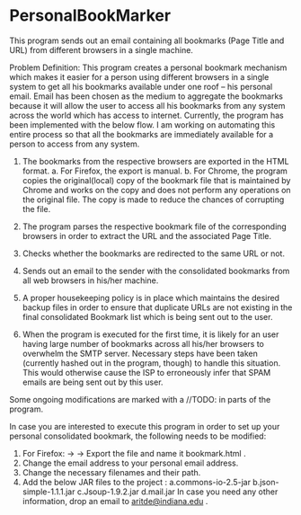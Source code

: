 # PersonalBookMarker
This program sends out an email containing all bookmarks (Page Title and URL) from different browsers in a single machine.

Problem Definition:
This program creates a personal bookmark mechanism which makes it easier for a person using different browsers in a single system to get all his bookmarks available under one roof – his personal email.
Email has been chosen as the medium to aggregate the bookmarks because it will allow the user to access all his bookmarks from any system across the world which has access to internet. 
Currently, the program has been implemented with the below flow. I am working on automating this entire process so that all the bookmarks are immediately available for a person to access from any system.

1.	The bookmarks from the respective browsers are exported in the HTML format.
    a. For Firefox, the export is manual.
    b. For Chrome, the program copies the original(local) copy of the bookmark file that is maintained by Chrome and works on the copy    and does not perform any operations on the original file. The copy is made to reduce the chances of corrupting the file. 

2.	The program parses the respective bookmark file of the corresponding browsers in order to extract the URL and the associated Page Title.

3.	Checks whether the bookmarks are redirected to the same URL or not.

4.	Sends out an email to the sender with the consolidated bookmarks from all web browsers in his/her machine.
	
5.	A proper housekeeping policy is in place which maintains the desired backup files in order to ensure that duplicate URLs are not existing in the final consolidated Bookmark list which is being sent out to the user.

6. When the program is executed for the first time, it is likely for an user having large number of bookmarks across all his/her browsers to overwhelm the SMTP server. Necessary steps have been taken (currently hashed out in the program, though) to handle this situation. This would otherwise cause the ISP to erroneously infer that SPAM emails are being sent out by this user.

Some ongoing modifications are marked with a //TODO: in parts of the program.

In case you are interested to execute this program in order to set up your personal consolidated bookmark, the following needs to be modified:
1.	For Firefox: -> -> Export the file and name it bookmark.html .
2.	Change the email address to your personal email address.
3.	Change the necessary filenames and their path.
4.	Add the below JAR files to the project : 
	a.commons-io-2.5-jar
	b.json-simple-1.1.1.jar
	c.Jsoup-1.9.2.jar
	d.mail.jar
In case you need any other information, drop an email to aritde@indiana.edu .
